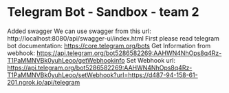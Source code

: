 # Telegram Bot - Sandbox - team 2

Added swagger
We can use swagger from this url: http://localhost:8080/api/swagger-ui/index.html 
First please read telegram bot documentation: https://core.telegram.org/bots
Get Information from webhook: https://api.telegram.org/bot5286582269:AAHWN4NhOps8q4Rz-T1PaMMNVBk0yuhLeoo/getWebhookinfo
Set Webhook url: https://api.telegram.org/bot5286582269:AAHWN4NhOps8q4Rz-T1PaMMNVBk0yuhLeoo/setWebhook?url=https://d487-94-158-61-201.ngrok.io/api/telegram 